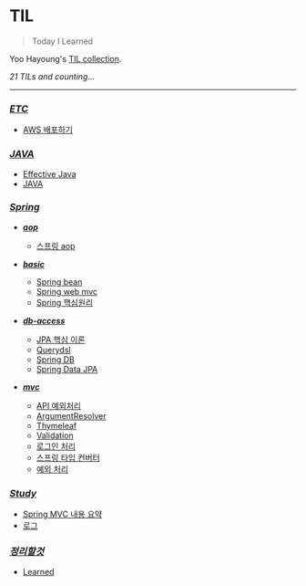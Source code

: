 # TIL
> Today I Learned

Yoo Hayoung's [TIL collection](https://github.com/YooHayoung/TIL).

*21 TILs and counting...*

---


### [***ETC***](ETC)

  - [AWS 배포하기](/ETC/AWS_배포하기.md)

### [***JAVA***](JAVA)

  - [Effective Java](/JAVA/Effective_Java.md)
  - [JAVA](/JAVA/JAVA.md)

### [***Spring***](Spring)

  - [***aop***](/Spring/aop)

    - [스프링 aop](/Spring/aop/스프링-aop.md)

  - [***basic***](/Spring/basic)

    - [Spring bean](/Spring/basic/Spring-bean.md)
    - [Spring web mvc](/Spring/basic/Spring-web-mvc.md)
    - [Spring 핵심원리](/Spring/basic/Spring-핵심원리.md)

  - [***db-access***](/Spring/db-access)

    - [JPA 핵심 이론](/Spring/db-access/JPA-핵심-이론.md)
    - [Querydsl](/Spring/db-access/Querydsl.md)
    - [Spring DB](/Spring/db-access/Spring-DB.md)
    - [Spring Data JPA](/Spring/db-access/Spring-Data-JPA.md)

  - [***mvc***](/Spring/mvc)

    - [API 예외처리](/Spring/mvc/API-예외처리.md)
    - [ArgumentResolver](/Spring/mvc/ArgumentResolver.md)
    - [Thymeleaf](/Spring/mvc/Thymeleaf.md)
    - [Validation](/Spring/mvc/Validation.md)
    - [로그인 처리](/Spring/mvc/로그인-처리.md)
    - [스프링 타입 컨버터](/Spring/mvc/스프링-타입-컨버터.md)
    - [예외 처리](/Spring/mvc/예외-처리.md)

### [***Study***](Study)

  - [Spring MVC 내용 요약](/Study/Spring_MVC_내용_요약.md)
  - [로그](/Study/로그.md)

### [***정리할것***](정리할것)

  - [Learned](/정리할것/Learned.md)


